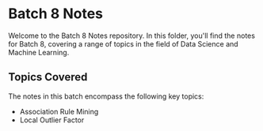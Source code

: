 # Batch 8 Notes

Welcome to the Batch 8 Notes repository. In this folder, you'll find the notes for Batch 8, covering a range of topics in the field of Data Science and Machine Learning.

## Topics Covered

The notes in this batch encompass the following key topics:

 - Association Rule Mining
 - Local Outlier Factor
